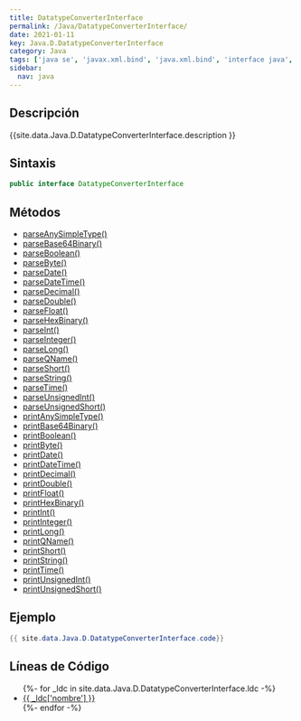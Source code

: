 ```yaml
---
title: DatatypeConverterInterface
permalink: /Java/DatatypeConverterInterface/
date: 2021-01-11
key: Java.D.DatatypeConverterInterface
category: Java
tags: ['java se', 'javax.xml.bind', 'java.xml.bind', 'interface java', 'Java 1.6', 'JAXB Java 1.0']
sidebar: 
  nav: java
---
```


## Descripción
{{site.data.Java.D.DatatypeConverterInterface.description }}

## Sintaxis
~~~java
public interface DatatypeConverterInterface
~~~

## Métodos
* [parseAnySimpleType()](/Java/DatatypeConverterInterface/parseAnySimpleType/)
* [parseBase64Binary()](/Java/DatatypeConverterInterface/parseBase64Binary/)
* [parseBoolean()](/Java/DatatypeConverterInterface/parseBoolean/)
* [parseByte()](/Java/DatatypeConverterInterface/parseByte/)
* [parseDate()](/Java/DatatypeConverterInterface/parseDate/)
* [parseDateTime()](/Java/DatatypeConverterInterface/parseDateTime/)
* [parseDecimal()](/Java/DatatypeConverterInterface/parseDecimal/)
* [parseDouble()](/Java/DatatypeConverterInterface/parseDouble/)
* [parseFloat()](/Java/DatatypeConverterInterface/parseFloat/)
* [parseHexBinary()](/Java/DatatypeConverterInterface/parseHexBinary/)
* [parseInt()](/Java/DatatypeConverterInterface/parseInt/)
* [parseInteger()](/Java/DatatypeConverterInterface/parseInteger/)
* [parseLong()](/Java/DatatypeConverterInterface/parseLong/)
* [parseQName()](/Java/DatatypeConverterInterface/parseQName/)
* [parseShort()](/Java/DatatypeConverterInterface/parseShort/)
* [parseString()](/Java/DatatypeConverterInterface/parseString/)
* [parseTime()](/Java/DatatypeConverterInterface/parseTime/)
* [parseUnsignedInt()](/Java/DatatypeConverterInterface/parseUnsignedInt/)
* [parseUnsignedShort()](/Java/DatatypeConverterInterface/parseUnsignedShort/)
* [printAnySimpleType()](/Java/DatatypeConverterInterface/printAnySimpleType/)
* [printBase64Binary()](/Java/DatatypeConverterInterface/printBase64Binary/)
* [printBoolean()](/Java/DatatypeConverterInterface/printBoolean/)
* [printByte()](/Java/DatatypeConverterInterface/printByte/)
* [printDate()](/Java/DatatypeConverterInterface/printDate/)
* [printDateTime()](/Java/DatatypeConverterInterface/printDateTime/)
* [printDecimal()](/Java/DatatypeConverterInterface/printDecimal/)
* [printDouble()](/Java/DatatypeConverterInterface/printDouble/)
* [printFloat()](/Java/DatatypeConverterInterface/printFloat/)
* [printHexBinary()](/Java/DatatypeConverterInterface/printHexBinary/)
* [printInt()](/Java/DatatypeConverterInterface/printInt/)
* [printInteger()](/Java/DatatypeConverterInterface/printInteger/)
* [printLong()](/Java/DatatypeConverterInterface/printLong/)
* [printQName()](/Java/DatatypeConverterInterface/printQName/)
* [printShort()](/Java/DatatypeConverterInterface/printShort/)
* [printString()](/Java/DatatypeConverterInterface/printString/)
* [printTime()](/Java/DatatypeConverterInterface/printTime/)
* [printUnsignedInt()](/Java/DatatypeConverterInterface/printUnsignedInt/)
* [printUnsignedShort()](/Java/DatatypeConverterInterface/printUnsignedShort/)

## Ejemplo
~~~java
{{ site.data.Java.D.DatatypeConverterInterface.code}}
~~~

## Líneas de Código
<ul>
{%- for _ldc in site.data.Java.D.DatatypeConverterInterface.ldc -%}
   <li>
       <a href="{{_ldc['url'] }}">{{ _ldc['nombre'] }}</a>
   </li>
{%- endfor -%}
</ul>

